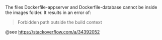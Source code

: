 The files Dockerfile-appserver and Dockerfile-database cannot be inside 
the images folder. It results in an error of:
> Forbidden path outside the build context

@see https://stackoverflow.com/a/34392052
